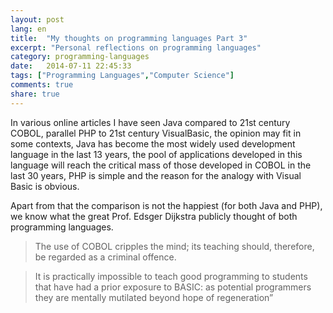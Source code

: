 ```yaml
---
layout: post
lang: en
title:  "My thoughts on programming languages Part 3"
excerpt: "Personal reflections on programming languages"
category: programming-languages
date:   2014-07-11 22:45:33
tags: ["Programming Languages","Computer Science"]
comments: true
share: true
---
```


In various online articles I have seen Java compared to 21st century COBOL, parallel PHP to 21st century VisualBasic, the opinion may fit in some contexts, Java has become the most widely used development language in the last 13 years, the pool of applications developed in this language will reach the critical mass of those developed in COBOL in the last 30 years, PHP is simple and the reason for the analogy with Visual Basic is obvious.

Apart from that the comparison is not the happiest (for both Java and PHP), we know what the great Prof. Edsger Dijkstra publicly thought of both programming languages.

>The use of COBOL cripples the mind; its teaching should, therefore, be regarded as a criminal offence. 

>It is practically impossible to teach good programming to students that have had a prior exposure to BASIC: as potential programmers they are mentally mutilated beyond hope of regeneration”



